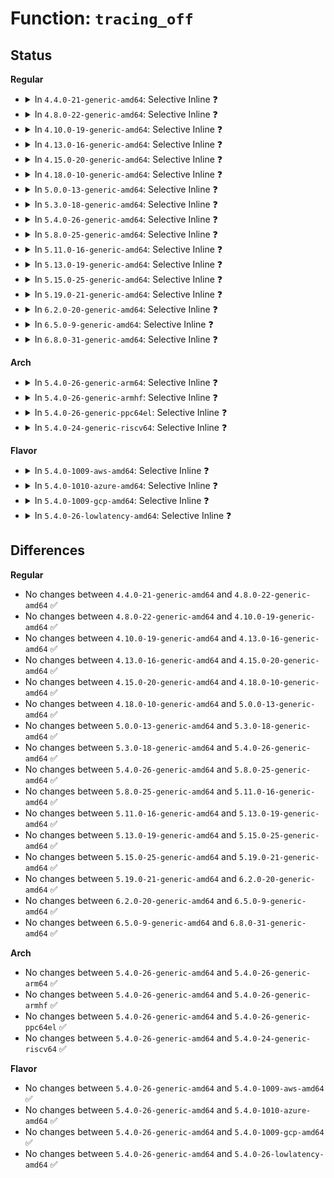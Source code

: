 # Function: <code>tracing_off</code>

## Status
<b>Regular</b>
<ul>
<li>
<details>
<summary>In <code>4.4.0-21-generic-amd64</code>: Selective Inline ❓</summary>

```c
void tracing_off()
```

```json
{
  "name": "tracing_off",
  "collision_type": "Unique Global",
  "inline_type": "Selective",
  "funcs": [
    {
      "addr": 18446744071580199648,
      "name": "tracing_off",
      "external": true,
      "loc": "kernel/trace/trace.c:797",
      "file": "kernel/trace/trace.c",
      "inline": "not declared, inlined",
      "caller_inline": [
        "kernel/trace/trace.c:disable_trace_on_warning",
        "kernel/trace/trace.c:tracing_snapshot",
        "kernel/trace/trace.c:trace_init"
      ],
      "caller_func": [
        "kernel/panic.c:oops_enter",
        "kernel/debug/debug_core.c:kgdb_cpu_enter",
        "kernel/trace/trace_functions.c:ftrace_traceoff",
        "kernel/trace/trace_functions.c:update_traceon_count",
        "kernel/trace/trace_events_trigger.c:traceoff_trigger"
      ]
    }
  ],
  "symbols": [
    {
      "addr": 18446744071580199648,
      "name": "tracing_off",
      "section": ".text",
      "bind": "STB_GLOBAL",
      "size": 44
    }
  ]
}
```
</details>
</li>
<li>
<details>
<summary>In <code>4.8.0-22-generic-amd64</code>: Selective Inline ❓</summary>

```c
void tracing_off()
```

```json
{
  "name": "tracing_off",
  "collision_type": "Unique Global",
  "inline_type": "Selective",
  "funcs": [
    {
      "addr": 18446744071595283771,
      "name": "tracing_off",
      "external": true,
      "loc": "kernel/trace/trace.c:1032",
      "file": "kernel/trace/trace.c",
      "inline": "not declared, inlined",
      "caller_inline": [
        "kernel/trace/trace.c:trace_init",
        "kernel/trace/trace.c:disable_trace_on_warning",
        "kernel/trace/trace.c:tracing_snapshot"
      ],
      "caller_func": [
        "kernel/panic.c:oops_enter",
        "kernel/debug/debug_core.c:kgdb_cpu_enter",
        "kernel/trace/trace_functions.c:ftrace_traceoff",
        "kernel/trace/trace_functions.c:update_traceon_count",
        "kernel/trace/trace_events_trigger.c:traceoff_trigger"
      ]
    }
  ],
  "symbols": [
    {
      "addr": 18446744071580235472,
      "name": "tracing_off",
      "section": ".text",
      "bind": "STB_GLOBAL",
      "size": 44
    }
  ]
}
```
</details>
</li>
<li>
<details>
<summary>In <code>4.10.0-19-generic-amd64</code>: Selective Inline ❓</summary>

```c
void tracing_off()
```

```json
{
  "name": "tracing_off",
  "collision_type": "Unique Global",
  "inline_type": "Selective",
  "funcs": [
    {
      "addr": 18446744071595530496,
      "name": "tracing_off",
      "external": true,
      "loc": "kernel/trace/trace.c:1075",
      "file": "kernel/trace/trace.c",
      "inline": "not declared, inlined",
      "caller_inline": [
        "kernel/trace/trace.c:trace_init",
        "kernel/trace/trace.c:disable_trace_on_warning",
        "kernel/trace/trace.c:tracing_snapshot"
      ],
      "caller_func": [
        "kernel/panic.c:oops_enter",
        "kernel/debug/debug_core.c:kgdb_cpu_enter",
        "kernel/trace/trace_functions.c:ftrace_traceoff",
        "kernel/trace/trace_functions.c:update_traceon_count",
        "kernel/trace/trace_events_trigger.c:traceoff_trigger"
      ]
    }
  ],
  "symbols": [
    {
      "addr": 18446744071580276912,
      "name": "tracing_off",
      "section": ".text",
      "bind": "STB_GLOBAL",
      "size": 44
    }
  ]
}
```
</details>
</li>
<li>
<details>
<summary>In <code>4.13.0-16-generic-amd64</code>: Selective Inline ❓</summary>

```c
void tracing_off()
```

```json
{
  "name": "tracing_off",
  "collision_type": "Unique Global",
  "inline_type": "Selective",
  "funcs": [
    {
      "addr": 18446744071596450436,
      "name": "tracing_off",
      "external": true,
      "loc": "kernel/trace/trace.c:1073",
      "file": "kernel/trace/trace.c",
      "inline": "not declared, inlined",
      "caller_inline": [
        "kernel/trace/trace.c:early_trace_init",
        "kernel/trace/trace.c:disable_trace_on_warning",
        "kernel/trace/trace.c:tracing_snapshot_instance"
      ],
      "caller_func": [
        "kernel/panic.c:oops_enter",
        "kernel/debug/debug_core.c:kgdb_cpu_enter",
        "kernel/trace/trace_events_trigger.c:traceoff_trigger"
      ]
    }
  ],
  "symbols": [
    {
      "addr": 18446744071580289520,
      "name": "tracing_off",
      "section": ".text",
      "bind": "STB_GLOBAL",
      "size": 44
    }
  ]
}
```
</details>
</li>
<li>
<details>
<summary>In <code>4.15.0-20-generic-amd64</code>: Selective Inline ❓</summary>

```c
void tracing_off()
```

```json
{
  "name": "tracing_off",
  "collision_type": "Unique Global",
  "inline_type": "Selective",
  "funcs": [
    {
      "addr": 18446744071602776403,
      "name": "tracing_off",
      "external": true,
      "loc": "kernel/trace/trace.c:1073",
      "file": "kernel/trace/trace.c",
      "inline": "not declared, inlined",
      "caller_inline": [
        "kernel/trace/trace.c:early_trace_init",
        "kernel/trace/trace.c:disable_trace_on_warning",
        "kernel/trace/trace.c:tracing_snapshot_instance"
      ],
      "caller_func": [
        "kernel/panic.c:oops_enter",
        "kernel/debug/debug_core.c:kgdb_cpu_enter",
        "kernel/trace/trace_events_trigger.c:traceoff_trigger"
      ]
    }
  ],
  "symbols": [
    {
      "addr": 18446744071580342960,
      "name": "tracing_off",
      "section": ".text",
      "bind": "STB_GLOBAL",
      "size": 33
    }
  ]
}
```
</details>
</li>
<li>
<details>
<summary>In <code>4.18.0-10-generic-amd64</code>: Selective Inline ❓</summary>

```c
void tracing_off()
```

```json
{
  "name": "tracing_off",
  "collision_type": "Unique Global",
  "inline_type": "Selective",
  "funcs": [
    {
      "addr": 18446744071602950460,
      "name": "tracing_off",
      "external": true,
      "loc": "kernel/trace/trace.c:1072",
      "file": "kernel/trace/trace.c",
      "inline": "not declared, inlined",
      "caller_inline": [
        "kernel/trace/trace.c:early_trace_init",
        "kernel/trace/trace.c:disable_trace_on_warning",
        "kernel/trace/trace.c:tracing_snapshot_instance"
      ],
      "caller_func": [
        "kernel/panic.c:oops_enter",
        "kernel/debug/debug_core.c:kgdb_cpu_enter",
        "kernel/trace/trace_events_trigger.c:traceoff_trigger"
      ]
    }
  ],
  "symbols": [
    {
      "addr": 18446744071580403984,
      "name": "tracing_off",
      "section": ".text",
      "bind": "STB_GLOBAL",
      "size": 33
    }
  ]
}
```
</details>
</li>
<li>
<details>
<summary>In <code>5.0.0-13-generic-amd64</code>: Selective Inline ❓</summary>

```c
void tracing_off()
```

```json
{
  "name": "tracing_off",
  "collision_type": "Unique Global",
  "inline_type": "Selective",
  "funcs": [
    {
      "addr": 18446744071604748374,
      "name": "tracing_off",
      "external": true,
      "loc": "kernel/trace/trace.c:1073",
      "file": "kernel/trace/trace.c",
      "inline": "not declared, inlined",
      "caller_inline": [
        "kernel/trace/trace.c:early_trace_init",
        "kernel/trace/trace.c:disable_trace_on_warning",
        "kernel/trace/trace.c:tracing_snapshot_instance"
      ],
      "caller_func": [
        "kernel/panic.c:oops_enter",
        "kernel/debug/debug_core.c:kgdb_cpu_enter",
        "kernel/trace/trace_events_trigger.c:traceoff_trigger"
      ]
    }
  ],
  "symbols": [
    {
      "addr": 18446744071580459280,
      "name": "tracing_off",
      "section": ".text",
      "bind": "STB_GLOBAL",
      "size": 33
    }
  ]
}
```
</details>
</li>
<li>
<details>
<summary>In <code>5.3.0-18-generic-amd64</code>: Selective Inline ❓</summary>

```c
void tracing_off()
```

```json
{
  "name": "tracing_off",
  "collision_type": "Unique Global",
  "inline_type": "Selective",
  "funcs": [
    {
      "addr": 18446744071604849624,
      "name": "tracing_off",
      "external": true,
      "loc": "kernel/trace/trace.c:1244",
      "file": "kernel/trace/trace.c",
      "inline": "not declared, inlined",
      "caller_inline": [
        "kernel/trace/trace.c:tracer_alloc_buffers",
        "kernel/trace/trace.c:disable_trace_on_warning",
        "kernel/trace/trace.c:tracing_snapshot_instance_cond"
      ],
      "caller_func": [
        "kernel/panic.c:oops_enter",
        "kernel/debug/debug_core.c:kgdb_cpu_enter",
        "kernel/trace/trace_events_trigger.c:traceoff_trigger"
      ]
    }
  ],
  "symbols": [
    {
      "addr": 18446744071580514336,
      "name": "tracing_off",
      "section": ".text",
      "bind": "STB_GLOBAL",
      "size": 44
    }
  ]
}
```
</details>
</li>
<li>
<details>
<summary>In <code>5.4.0-26-generic-amd64</code>: Selective Inline ❓</summary>

```c
void tracing_off()
```

```json
{
  "name": "tracing_off",
  "collision_type": "Unique Global",
  "inline_type": "Selective",
  "funcs": [
    {
      "addr": 18446744071604883722,
      "name": "tracing_off",
      "external": true,
      "loc": "kernel/trace/trace.c:1262",
      "file": "kernel/trace/trace.c",
      "inline": "not declared, inlined",
      "caller_inline": [
        "kernel/trace/trace.c:tracer_alloc_buffers",
        "kernel/trace/trace.c:disable_trace_on_warning",
        "kernel/trace/trace.c:tracing_snapshot_instance_cond"
      ],
      "caller_func": [
        "kernel/panic.c:oops_enter",
        "kernel/rcu/tree.c:rcu_sched_clock_irq",
        "kernel/debug/debug_core.c:kgdb_cpu_enter",
        "kernel/trace/trace_events_trigger.c:traceoff_trigger"
      ]
    }
  ],
  "symbols": [
    {
      "addr": 18446744071580561888,
      "name": "tracing_off",
      "section": ".text",
      "bind": "STB_GLOBAL",
      "size": 44
    }
  ]
}
```
</details>
</li>
<li>
<details>
<summary>In <code>5.8.0-25-generic-amd64</code>: Selective Inline ❓</summary>

```c
void tracing_off()
```

```json
{
  "name": "tracing_off",
  "collision_type": "Unique Global",
  "inline_type": "Selective",
  "funcs": [
    {
      "addr": 18446744071580686105,
      "name": "tracing_off",
      "external": true,
      "loc": "kernel/trace/trace.c:1294",
      "file": "kernel/trace/trace.c",
      "inline": "not declared, inlined",
      "caller_inline": [
        "kernel/trace/trace.c:disable_trace_on_warning",
        "kernel/trace/trace.c:tracing_snapshot_instance_cond"
      ],
      "caller_func": [
        "kernel/panic.c:oops_enter",
        "kernel/rcu/tree.c:check_cpu_stall",
        "kernel/debug/debug_core.c:kgdb_cpu_enter",
        "kernel/trace/trace_events_trigger.c:traceoff_trigger"
      ]
    }
  ],
  "symbols": [
    {
      "addr": 18446744071580663376,
      "name": "tracing_off",
      "section": ".text",
      "bind": "STB_GLOBAL",
      "size": 44
    }
  ]
}
```
</details>
</li>
<li>
<details>
<summary>In <code>5.11.0-16-generic-amd64</code>: Selective Inline ❓</summary>

```c
void tracing_off()
```

```json
{
  "name": "tracing_off",
  "collision_type": "Unique Global",
  "inline_type": "Selective",
  "funcs": [
    {
      "addr": 18446744071580676905,
      "name": "tracing_off",
      "external": true,
      "loc": "kernel/trace/trace.c:1445",
      "file": "kernel/trace/trace.c",
      "inline": "not declared, inlined",
      "caller_inline": [
        "kernel/trace/trace.c:disable_trace_on_warning",
        "kernel/trace/trace.c:tracing_snapshot_instance_cond"
      ],
      "caller_func": [
        "kernel/panic.c:oops_enter",
        "kernel/rcu/tree.c:check_cpu_stall",
        "kernel/debug/debug_core.c:kgdb_cpu_enter",
        "kernel/trace/trace_events_trigger.c:traceoff_trigger"
      ]
    }
  ],
  "symbols": [
    {
      "addr": 18446744071580654176,
      "name": "tracing_off",
      "section": ".text",
      "bind": "STB_GLOBAL",
      "size": 44
    }
  ]
}
```
</details>
</li>
<li>
<details>
<summary>In <code>5.13.0-19-generic-amd64</code>: Selective Inline ❓</summary>

```c
void tracing_off()
```

```json
{
  "name": "tracing_off",
  "collision_type": "Unique Global",
  "inline_type": "Selective",
  "funcs": [
    {
      "addr": 18446744071580679625,
      "name": "tracing_off",
      "external": true,
      "loc": "kernel/trace/trace.c:1442",
      "file": "kernel/trace/trace.c",
      "inline": "not declared, inlined",
      "caller_inline": [
        "kernel/trace/trace.c:disable_trace_on_warning",
        "kernel/trace/trace.c:tracing_snapshot_instance_cond"
      ],
      "caller_func": [
        "kernel/panic.c:oops_enter",
        "kernel/rcu/tree.c:check_cpu_stall",
        "kernel/debug/debug_core.c:kgdb_cpu_enter",
        "kernel/trace/trace_events_trigger.c:traceoff_trigger"
      ]
    }
  ],
  "symbols": [
    {
      "addr": 18446744071580655904,
      "name": "tracing_off",
      "section": ".text",
      "bind": "STB_GLOBAL",
      "size": 44
    }
  ]
}
```
</details>
</li>
<li>
<details>
<summary>In <code>5.15.0-25-generic-amd64</code>: Selective Inline ❓</summary>

```c
void tracing_off()
```

```json
{
  "name": "tracing_off",
  "collision_type": "Unique Global",
  "inline_type": "Selective",
  "funcs": [
    {
      "addr": 18446744071580854121,
      "name": "tracing_off",
      "external": true,
      "loc": "kernel/trace/trace.c:1455",
      "file": "kernel/trace/trace.c",
      "inline": "not declared, inlined",
      "caller_inline": [
        "kernel/trace/trace.c:disable_trace_on_warning",
        "kernel/trace/trace.c:tracing_snapshot_instance_cond"
      ],
      "caller_func": [
        "kernel/panic.c:oops_enter",
        "kernel/rcu/tree.c:check_cpu_stall",
        "kernel/debug/debug_core.c:kgdb_cpu_enter",
        "kernel/trace/trace_events_trigger.c:traceoff_count_trigger"
      ]
    }
  ],
  "symbols": [
    {
      "addr": 18446744071580829984,
      "name": "tracing_off",
      "section": ".text",
      "bind": "STB_GLOBAL",
      "size": 44
    }
  ]
}
```
</details>
</li>
<li>
<details>
<summary>In <code>5.19.0-21-generic-amd64</code>: Selective Inline ❓</summary>

```c
void tracing_off()
```

```json
{
  "name": "tracing_off",
  "collision_type": "Unique Global",
  "inline_type": "Selective",
  "funcs": [
    {
      "addr": 18446744071581083205,
      "name": "tracing_off",
      "external": true,
      "loc": "kernel/trace/trace.c:1445",
      "file": "kernel/trace/trace.c",
      "inline": "not declared, inlined",
      "caller_inline": [
        "kernel/trace/trace.c:disable_trace_on_warning",
        "kernel/trace/trace.c:tracing_snapshot_instance_cond"
      ],
      "caller_func": [
        "kernel/panic.c:oops_enter",
        "kernel/rcu/tree.c:check_cpu_stall",
        "kernel/debug/debug_core.c:kgdb_cpu_enter",
        "kernel/trace/trace_events_trigger.c:traceoff_count_trigger"
      ]
    }
  ],
  "symbols": [
    {
      "addr": 18446744071581056112,
      "name": "tracing_off",
      "section": ".text",
      "bind": "STB_GLOBAL",
      "size": 56
    }
  ]
}
```
</details>
</li>
<li>
<details>
<summary>In <code>6.2.0-20-generic-amd64</code>: Selective Inline ❓</summary>

```c
void tracing_off()
```

```json
{
  "name": "tracing_off",
  "collision_type": "Unique Global",
  "inline_type": "Selective",
  "funcs": [
    {
      "addr": 18446744071581390485,
      "name": "tracing_off",
      "external": true,
      "loc": "kernel/trace/trace.c:1451",
      "file": "kernel/trace/trace.c",
      "inline": "not declared, inlined",
      "caller_inline": [
        "kernel/trace/trace.c:disable_trace_on_warning",
        "kernel/trace/trace.c:tracing_snapshot_instance_cond"
      ],
      "caller_func": [
        "kernel/panic.c:oops_enter",
        "kernel/rcu/tree.c:check_cpu_stall",
        "kernel/debug/debug_core.c:kgdb_cpu_enter",
        "kernel/trace/trace_events_trigger.c:traceoff_count_trigger"
      ]
    }
  ],
  "symbols": [
    {
      "addr": 18446744071581358016,
      "name": "tracing_off",
      "section": ".text",
      "bind": "STB_GLOBAL",
      "size": 56
    }
  ]
}
```
</details>
</li>
<li>
<details>
<summary>In <code>6.5.0-9-generic-amd64</code>: Selective Inline ❓</summary>

```c
void tracing_off()
```

```json
{
  "name": "tracing_off",
  "collision_type": "Unique Global",
  "inline_type": "Selective",
  "funcs": [
    {
      "addr": 18446744071581485061,
      "name": "tracing_off",
      "external": true,
      "loc": "kernel/trace/trace.c:1502",
      "file": "kernel/trace/trace.c",
      "inline": "not declared, inlined",
      "caller_inline": [
        "kernel/trace/trace.c:disable_trace_on_warning"
      ],
      "caller_func": [
        "kernel/panic.c:oops_enter",
        "kernel/rcu/tree.c:check_cpu_stall",
        "kernel/debug/debug_core.c:kgdb_cpu_enter",
        "kernel/trace/trace_events_trigger.c:traceoff_count_trigger"
      ]
    }
  ],
  "symbols": [
    {
      "addr": 18446744071581452512,
      "name": "tracing_off",
      "section": ".text",
      "bind": "STB_GLOBAL",
      "size": 56
    }
  ]
}
```
</details>
</li>
<li>
<details>
<summary>In <code>6.8.0-31-generic-amd64</code>: Selective Inline ❓</summary>

```c
void tracing_off()
```

```json
{
  "name": "tracing_off",
  "collision_type": "Unique Global",
  "inline_type": "Selective",
  "funcs": [
    {
      "addr": 18446744071581595909,
      "name": "tracing_off",
      "external": true,
      "loc": "kernel/trace/trace.c:1512",
      "file": "kernel/trace/trace.c",
      "inline": "not declared, inlined",
      "caller_inline": [
        "kernel/trace/trace.c:disable_trace_on_warning"
      ],
      "caller_func": [
        "kernel/panic.c:oops_enter",
        "kernel/rcu/tree.c:check_cpu_stall",
        "kernel/debug/debug_core.c:kgdb_cpu_enter",
        "kernel/trace/trace_events_trigger.c:traceoff_count_trigger"
      ]
    }
  ],
  "symbols": [
    {
      "addr": 18446744071581562320,
      "name": "tracing_off",
      "section": ".text",
      "bind": "STB_GLOBAL",
      "size": 56
    }
  ]
}
```
</details>
</li>
</ul>
<b>Arch</b>
<ul>
<li>
<details>
<summary>In <code>5.4.0-26-generic-arm64</code>: Selective Inline ❓</summary>

```c
void tracing_off()
```

```json
{
  "name": "tracing_off",
  "collision_type": "Unique Global",
  "inline_type": "Selective",
  "funcs": [
    {
      "addr": 18446603336510921076,
      "name": "tracing_off",
      "external": true,
      "loc": "kernel/trace/trace.c:1262",
      "file": "kernel/trace/trace.c",
      "inline": "not declared, inlined",
      "caller_inline": [
        "kernel/trace/trace.c:tracer_alloc_buffers",
        "kernel/trace/trace.c:disable_trace_on_warning",
        "kernel/trace/trace.c:tracing_snapshot_instance_cond"
      ],
      "caller_func": [
        "kernel/panic.c:oops_enter",
        "kernel/rcu/tree.c:rcu_sched_clock_irq",
        "kernel/debug/debug_core.c:kgdb_cpu_enter",
        "kernel/trace/trace_events_trigger.c:traceoff_trigger"
      ]
    }
  ],
  "symbols": [
    {
      "addr": 18446603336491852792,
      "name": "tracing_off",
      "section": ".text",
      "bind": "STB_GLOBAL",
      "size": 56
    }
  ]
}
```
</details>
</li>
<li>
<details>
<summary>In <code>5.4.0-26-generic-armhf</code>: Selective Inline ❓</summary>

```c
void tracing_off()
```

```json
{
  "name": "tracing_off",
  "collision_type": "Unique Global",
  "inline_type": "Selective",
  "funcs": [
    {
      "addr": 3243409200,
      "name": "tracing_off",
      "external": true,
      "loc": "kernel/trace/trace.c:1262",
      "file": "kernel/trace/trace.c",
      "inline": "not declared, inlined",
      "caller_inline": [
        "kernel/trace/trace.c:tracer_alloc_buffers",
        "kernel/trace/trace.c:disable_trace_on_warning",
        "kernel/trace/trace.c:tracing_snapshot_instance_cond"
      ],
      "caller_func": [
        "kernel/panic.c:oops_enter",
        "kernel/rcu/tree.c:rcu_sched_clock_irq",
        "kernel/debug/debug_core.c:kgdb_cpu_enter",
        "kernel/trace/trace_events_trigger.c:traceoff_trigger"
      ]
    }
  ],
  "symbols": [
    {
      "addr": 3225797344,
      "name": "tracing_off",
      "section": ".text",
      "bind": "STB_GLOBAL",
      "size": 52
    }
  ]
}
```
</details>
</li>
<li>
<details>
<summary>In <code>5.4.0-26-generic-ppc64el</code>: Selective Inline ❓</summary>

```c
void tracing_off()
```

```json
{
  "name": "tracing_off",
  "collision_type": "Unique Global",
  "inline_type": "Selective",
  "funcs": [
    {
      "addr": 13835058055302561708,
      "name": "tracing_off",
      "external": true,
      "loc": "kernel/trace/trace.c:1262",
      "file": "kernel/trace/trace.c",
      "inline": "not declared, inlined",
      "caller_inline": [
        "kernel/trace/trace.c:tracer_alloc_buffers",
        "kernel/trace/trace.c:disable_trace_on_warning",
        "kernel/trace/trace.c:tracing_snapshot_instance_cond"
      ],
      "caller_func": [
        "arch/powerpc/xmon/xmon.c:xmon_core",
        "kernel/panic.c:oops_enter",
        "kernel/rcu/tree.c:rcu_sched_clock_irq",
        "kernel/debug/debug_core.c:kgdb_cpu_enter",
        "kernel/trace/trace_events_trigger.c:traceoff_trigger"
      ]
    }
  ],
  "symbols": [
    {
      "addr": 13835058055284921616,
      "name": "tracing_off",
      "section": ".text",
      "bind": "STB_GLOBAL",
      "size": 100
    }
  ]
}
```
</details>
</li>
<li>
<details>
<summary>In <code>5.4.0-24-generic-riscv64</code>: Selective Inline ❓</summary>

```c
void tracing_off()
```

```json
{
  "name": "tracing_off",
  "collision_type": "Unique Global",
  "inline_type": "Selective",
  "funcs": [
    {
      "addr": 18446743936270655400,
      "name": "tracing_off",
      "external": true,
      "loc": "kernel/trace/trace.c:1262",
      "file": "kernel/trace/trace.c",
      "inline": "not declared, inlined",
      "caller_inline": [
        "kernel/trace/trace.c:tracer_alloc_buffers",
        "kernel/trace/trace.c:disable_trace_on_warning",
        "kernel/trace/trace.c:tracing_snapshot_instance_cond"
      ],
      "caller_func": [
        "kernel/panic.c:oops_enter",
        "kernel/rcu/tree.c:rcu_sched_clock_irq",
        "kernel/trace/trace_events_trigger.c:traceoff_trigger"
      ]
    }
  ],
  "symbols": [
    {
      "addr": 18446743936272150226,
      "name": "tracing_off",
      "section": ".text",
      "bind": "STB_GLOBAL",
      "size": 50
    }
  ]
}
```
</details>
</li>
</ul>
<b>Flavor</b>
<ul>
<li>
<details>
<summary>In <code>5.4.0-1009-aws-amd64</code>: Selective Inline ❓</summary>

```c
void tracing_off()
```

```json
{
  "name": "tracing_off",
  "collision_type": "Unique Global",
  "inline_type": "Selective",
  "funcs": [
    {
      "addr": 18446744071604789179,
      "name": "tracing_off",
      "external": true,
      "loc": "kernel/trace/trace.c:1262",
      "file": "kernel/trace/trace.c",
      "inline": "not declared, inlined",
      "caller_inline": [
        "kernel/trace/trace.c:tracer_alloc_buffers",
        "kernel/trace/trace.c:disable_trace_on_warning",
        "kernel/trace/trace.c:tracing_snapshot_instance_cond"
      ],
      "caller_func": [
        "kernel/panic.c:oops_enter",
        "kernel/rcu/tree.c:rcu_sched_clock_irq",
        "kernel/debug/debug_core.c:kgdb_cpu_enter",
        "kernel/trace/trace_events_trigger.c:traceoff_trigger"
      ]
    }
  ],
  "symbols": [
    {
      "addr": 18446744071580530688,
      "name": "tracing_off",
      "section": ".text",
      "bind": "STB_GLOBAL",
      "size": 44
    }
  ]
}
```
</details>
</li>
<li>
<details>
<summary>In <code>5.4.0-1010-azure-amd64</code>: Selective Inline ❓</summary>

```c
void tracing_off()
```

```json
{
  "name": "tracing_off",
  "collision_type": "Unique Global",
  "inline_type": "Selective",
  "funcs": [
    {
      "addr": 18446744071604758107,
      "name": "tracing_off",
      "external": true,
      "loc": "kernel/trace/trace.c:1262",
      "file": "kernel/trace/trace.c",
      "inline": "not declared, inlined",
      "caller_inline": [
        "kernel/trace/trace.c:tracer_alloc_buffers",
        "kernel/trace/trace.c:disable_trace_on_warning",
        "kernel/trace/trace.c:tracing_snapshot_instance_cond"
      ],
      "caller_func": [
        "kernel/panic.c:oops_enter",
        "kernel/rcu/tree.c:rcu_sched_clock_irq",
        "kernel/debug/debug_core.c:kgdb_cpu_enter",
        "kernel/trace/trace_events_trigger.c:traceoff_trigger"
      ]
    }
  ],
  "symbols": [
    {
      "addr": 18446744071580477568,
      "name": "tracing_off",
      "section": ".text",
      "bind": "STB_GLOBAL",
      "size": 44
    }
  ]
}
```
</details>
</li>
<li>
<details>
<summary>In <code>5.4.0-1009-gcp-amd64</code>: Selective Inline ❓</summary>

```c
void tracing_off()
```

```json
{
  "name": "tracing_off",
  "collision_type": "Unique Global",
  "inline_type": "Selective",
  "funcs": [
    {
      "addr": 18446744071604866366,
      "name": "tracing_off",
      "external": true,
      "loc": "kernel/trace/trace.c:1262",
      "file": "kernel/trace/trace.c",
      "inline": "not declared, inlined",
      "caller_inline": [
        "kernel/trace/trace.c:tracer_alloc_buffers",
        "kernel/trace/trace.c:disable_trace_on_warning",
        "kernel/trace/trace.c:tracing_snapshot_instance_cond"
      ],
      "caller_func": [
        "kernel/panic.c:oops_enter",
        "kernel/rcu/tree.c:rcu_sched_clock_irq",
        "kernel/debug/debug_core.c:kgdb_cpu_enter",
        "kernel/trace/trace_events_trigger.c:traceoff_trigger"
      ]
    }
  ],
  "symbols": [
    {
      "addr": 18446744071580521936,
      "name": "tracing_off",
      "section": ".text",
      "bind": "STB_GLOBAL",
      "size": 44
    }
  ]
}
```
</details>
</li>
<li>
<details>
<summary>In <code>5.4.0-26-lowlatency-amd64</code>: Selective Inline ❓</summary>

```c
void tracing_off()
```

```json
{
  "name": "tracing_off",
  "collision_type": "Unique Global",
  "inline_type": "Selective",
  "funcs": [
    {
      "addr": 18446744071604887903,
      "name": "tracing_off",
      "external": true,
      "loc": "kernel/trace/trace.c:1262",
      "file": "kernel/trace/trace.c",
      "inline": "not declared, inlined",
      "caller_inline": [
        "kernel/trace/trace.c:tracer_alloc_buffers",
        "kernel/trace/trace.c:disable_trace_on_warning",
        "kernel/trace/trace.c:tracing_snapshot_instance_cond"
      ],
      "caller_func": [
        "kernel/panic.c:oops_enter",
        "kernel/rcu/tree.c:rcu_sched_clock_irq",
        "kernel/debug/debug_core.c:kgdb_cpu_enter",
        "kernel/trace/trace_events_trigger.c:traceoff_trigger"
      ]
    }
  ],
  "symbols": [
    {
      "addr": 18446744071580578416,
      "name": "tracing_off",
      "section": ".text",
      "bind": "STB_GLOBAL",
      "size": 44
    }
  ]
}
```
</details>
</li>
</ul>

## Differences
<b>Regular</b>
<ul>
<li>
No changes between <code>4.4.0-21-generic-amd64</code> and <code>4.8.0-22-generic-amd64</code> ✅
</li>
<li>
No changes between <code>4.8.0-22-generic-amd64</code> and <code>4.10.0-19-generic-amd64</code> ✅
</li>
<li>
No changes between <code>4.10.0-19-generic-amd64</code> and <code>4.13.0-16-generic-amd64</code> ✅
</li>
<li>
No changes between <code>4.13.0-16-generic-amd64</code> and <code>4.15.0-20-generic-amd64</code> ✅
</li>
<li>
No changes between <code>4.15.0-20-generic-amd64</code> and <code>4.18.0-10-generic-amd64</code> ✅
</li>
<li>
No changes between <code>4.18.0-10-generic-amd64</code> and <code>5.0.0-13-generic-amd64</code> ✅
</li>
<li>
No changes between <code>5.0.0-13-generic-amd64</code> and <code>5.3.0-18-generic-amd64</code> ✅
</li>
<li>
No changes between <code>5.3.0-18-generic-amd64</code> and <code>5.4.0-26-generic-amd64</code> ✅
</li>
<li>
No changes between <code>5.4.0-26-generic-amd64</code> and <code>5.8.0-25-generic-amd64</code> ✅
</li>
<li>
No changes between <code>5.8.0-25-generic-amd64</code> and <code>5.11.0-16-generic-amd64</code> ✅
</li>
<li>
No changes between <code>5.11.0-16-generic-amd64</code> and <code>5.13.0-19-generic-amd64</code> ✅
</li>
<li>
No changes between <code>5.13.0-19-generic-amd64</code> and <code>5.15.0-25-generic-amd64</code> ✅
</li>
<li>
No changes between <code>5.15.0-25-generic-amd64</code> and <code>5.19.0-21-generic-amd64</code> ✅
</li>
<li>
No changes between <code>5.19.0-21-generic-amd64</code> and <code>6.2.0-20-generic-amd64</code> ✅
</li>
<li>
No changes between <code>6.2.0-20-generic-amd64</code> and <code>6.5.0-9-generic-amd64</code> ✅
</li>
<li>
No changes between <code>6.5.0-9-generic-amd64</code> and <code>6.8.0-31-generic-amd64</code> ✅
</li>
</ul>
<b>Arch</b>
<ul>
<li>
No changes between <code>5.4.0-26-generic-amd64</code> and <code>5.4.0-26-generic-arm64</code> ✅
</li>
<li>
No changes between <code>5.4.0-26-generic-amd64</code> and <code>5.4.0-26-generic-armhf</code> ✅
</li>
<li>
No changes between <code>5.4.0-26-generic-amd64</code> and <code>5.4.0-26-generic-ppc64el</code> ✅
</li>
<li>
No changes between <code>5.4.0-26-generic-amd64</code> and <code>5.4.0-24-generic-riscv64</code> ✅
</li>
</ul>
<b>Flavor</b>
<ul>
<li>
No changes between <code>5.4.0-26-generic-amd64</code> and <code>5.4.0-1009-aws-amd64</code> ✅
</li>
<li>
No changes between <code>5.4.0-26-generic-amd64</code> and <code>5.4.0-1010-azure-amd64</code> ✅
</li>
<li>
No changes between <code>5.4.0-26-generic-amd64</code> and <code>5.4.0-1009-gcp-amd64</code> ✅
</li>
<li>
No changes between <code>5.4.0-26-generic-amd64</code> and <code>5.4.0-26-lowlatency-amd64</code> ✅
</li>
</ul>
